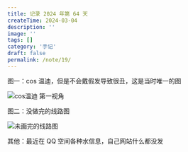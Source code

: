 ```yaml
---
title: 记录 2024 年第 64 天
createTime: 2024-03-04
description: ''
image: ''
tags: []
category: '手记'
draft: false 
permalink: /note/19/
---
```

图一：cos 温迪，但是不会戴假发导致很丑，这是当时唯一的图

![](https://mx-space.akio.top/api/v2/objects/icon/2wh38glrdbftfdyuph.jpg 'cos温迪 第一视角')

图二：没做完的线路图

![](https://mx-space.akio.top/api/v2/objects/icon/xt1sch84kr8gw7b258.png '未画完的线路图')

其他：最近在 QQ 空间各种水信息，自己网站什么都没发